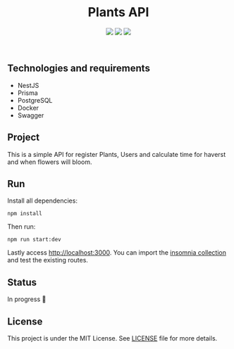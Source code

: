 <h1 align="center">
  Plants API
</h1>

<p align="center">
  <img src="https://img.shields.io/github/languages/count/isadfrn/plants-api?style=flat-square" />
  <img src="https://img.shields.io/github/repo-size/isadfrn/plants-api?style=flat-square" />
  <img src="https://img.shields.io/github/last-commit/isadfrn/plants-api?style=flat-square" />
</p>

<br />

## Technologies and requirements

- NestJS
- Prisma
- PostgreSQL
- Docker
- Swagger

## Project

This is a simple API for register Plants, Users and calculate time for haverst and when flowers will bloom.

## Run

Install all dependencies:

```
npm install
```

Then run:

```
npm run start:dev
```

Lastly access [http://localhost:3000](http://localhost:3000). You can import the [insomnia collection](/collection.json) and test the existing routes.

## Status

In progress 🚧

## License

This project is under the MIT License. See [LICENSE](/LICENSE.md) file for more details.
